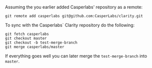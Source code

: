 Assuming the you earlier added Casperlabs' repository as a remote:
```
git remote add casperlabs git@github.com:CasperLabs/clarity.git
```

To sync with the Casperlabs` Clarity repository do the following:
```
git fetch casperlabs 
git checkout master
git checkout -b test-merge-branch
git merge casperlabs/master
```

If everything goes well you can later merge the ```test-merge-branch``` into ```master```.
